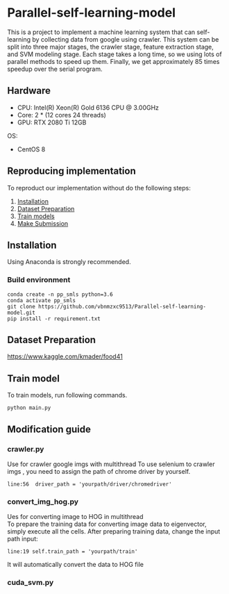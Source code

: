 # Parallel-self-learning-model

This is a project to implement a machine learning system that can self-learning by collecting data from google using crawler. This system can be split into three major stages, the crawler stage, feature extraction stage, and SVM modeling stage. Each stage takes a long time, so we using lots of parallel methods to speed up them. Finally, we get approximately 85 times speedup over the serial program.


## Hardware
* CPU: Intel(R) Xeon(R) Gold 6136 CPU @ 3.00GHz 
* Core: 2 * (12 cores 24 threads)
* GPU: RTX 2080 Ti 12GB

OS: 
* CentOS 8

## Reproducing implementation
To reproduct our implementation without do the following steps:
1. [Installation](#installation)
2. [Dataset Preparation](#dataset-preparation)
3. [Train models](#train-models)
4. [Make Submission](#make-submission)


## Installation
Using Anaconda is strongly recommended.

### Build environment
```
conda create -n pp_smls python=3.6
conda activate pp_smls
git clone https://github.com/vbnmzxc9513/Parallel-self-learning-model.git
pip install -r requirement.txt
```

## Dataset Preparation  
https://www.kaggle.com/kmader/food41

## Train model

To train models, run following commands.
```
python main.py
````

## Modification guide

### crawler.py
Use for crawler google imgs with multithread
To use selenium to crawler imgs , you need to assign the path of chrome driver by yourself.
```
line:56  driver_path = 'yourpath/driver/chromedriver'
```


### convert_img_hog.py
Ues for converting image to HOG in multithread   
To prepare the training data for converting image data to eigenvector, simply execute all the cells. After preparing training data, change the input path input:  
```
line:19 self.train_path = 'yourpath/train'
```
It will automatically convert the data to HOG file

### cuda_svm.py
